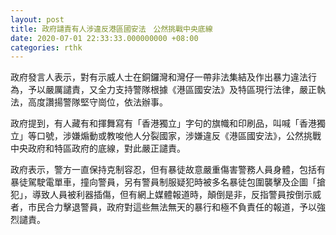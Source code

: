 ```yaml
---
layout: post
title: 政府譴責有人涉違反港區國安法　公然挑戰中央底線
date: 2020-07-01 22:33:33.000000000 +08:00
categories: rthk
---
```


政府發言人表示，對有示威人士在銅鑼灣和灣仔一帶非法集結及作出暴力違法行為，予以嚴厲譴責，又全力支持警隊根據《港區國安法》及特區現行法律，嚴正執法，高度讚揚警隊堅守崗位，依法辦事。

政府提到，有人藏有和揮舞寫有「香港獨立」字句的旗幟和印刷品，叫喊「香港獨立」等口號，涉嫌煽動或教唆他人分裂國家，涉嫌違反《港區國安法》，公然挑戰中央政府和特區政府的底線，對此嚴正譴責。

政府表示，警方一直保持克制容忍，但有暴徒故意嚴重傷害警務人員身體，包括有暴徒駕駛電單車，撞向警員，另有警員制服疑犯時被多名暴徒包圍襲擊及企圖「搶犯」，導致人員被利器插傷，但有網上媒體報道時，顛倒是非，反指警員按倒示威者，市民合力擊退警員，政府對這些無法無天的暴行和極不負責任的報道，予以強烈譴責。
